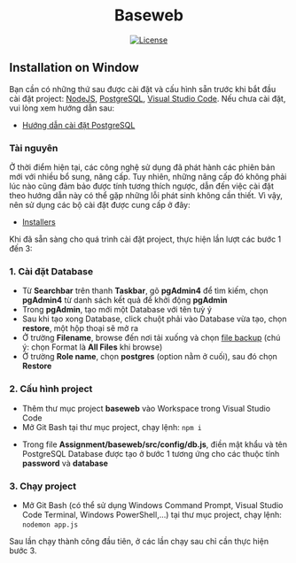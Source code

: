 <h1 align="center">Baseweb</h1>

<div align="center">

[![License](https://img.shields.io/badge/License-BSD%203--Clause-blue.svg)](https://opensource.org/licenses/BSD-3-Clause)

</div>

## Installation on Window

Bạn cần có những thứ sau được cài đặt và cấu hình sẵn trước khi bắt đầu cài đặt project: [NodeJS](https://nodejs.org/en/), [PostgreSQL](https://www.postgresql.org/), [Visual Studio Code](https://code.visualstudio.com/). Nếu chưa cài đặt, vui lòng xem hướng dẫn sau:

- [Hướng dẫn cài đặt PostgreSQL](https://drive.google.com/file/d/1o15E-QNNgHeZK5F1N7h4FfxYpT3B9S92/view?usp=sharing)

### Tài nguyên

Ở thời điểm hiện tại, các công nghệ sử dụng đã phát hành các phiên bản mới với nhiều bổ sung, nâng cấp. Tuy nhiên, những nâng cấp đó không phải lúc nào cũng đảm bảo được tính
tương thích ngược, dẫn đến việc cài đặt theo hướng dẫn này có thể gặp những lỗi phát sinh không cần thiết. Vì vậy, nên sử dụng các bộ cài đặt được cung cấp ở đây:

- [Installers](https://drive.google.com/drive/folders/1r4VCwCz2JZGg9-LxQFPNw1aTZJl9gYp3?usp=sharing)

Khi đã sẵn sàng cho quá trình cài đặt project, thực hiện lần lượt các bước 1 đến 3:

### 1. Cài đặt Database

- Từ <b>Searchbar</b> trên thanh <b>Taskbar</b>, gõ <b>pgAdmin4</b> để tìm kiếm, chọn <b>pgAdmin4</b> từ danh sách kết
  quả để khởi động <b>pgAdmin</b>
- Trong <b>pgAdmin</b>, tạo mới một Database với tên tuỳ ý
- Sau khi tạo xong Database, click chuột phải vào Database vừa tạo, chọn <b>restore</b>, một hộp thoại sẽ mở ra
- Ở trường <b>Filename</b>, browse đến nơi tải xuống và
  chọn [file backup](https://drive.google.com/file/d/1pXtKb38dxpfQG-LJzF-EwCR2XNGBmjYD/view?usp=sharing) (chú ý: chọn Format
  là <b>All Files</b> khi browse)
- Ở trường <b>Role name</b>, chọn <b>postgres</b> (option nằm ở cuối), sau đó chọn <b>Restore</b>

### 2. Cấu hình project

- Thêm thư mục project <b>baseweb</b> vào Workspace trong Visual Studio Code
- Mở Git Bash tại thư mục project, chạy lệnh: `npm i`

* Trong file <b>Assignment/baseweb/src/config/db.js</b>, điền mật khẩu và tên PostgreSQL Database được tạo ở bước 1 tương ứng cho các thuộc tính <b>
  password</b> và <b>database</b>

### 3. Chạy project

- Mở Git Bash (có thể sử dụng Windows Command Prompt, Visual Studio Code Terminal, Windows PowerShell,...) tại thư mục project, chạy lệnh: `nodemon app.js`

Sau lần chạy thành công đầu tiên, ở các lần chạy sau chỉ cần thực hiện bước 3.
